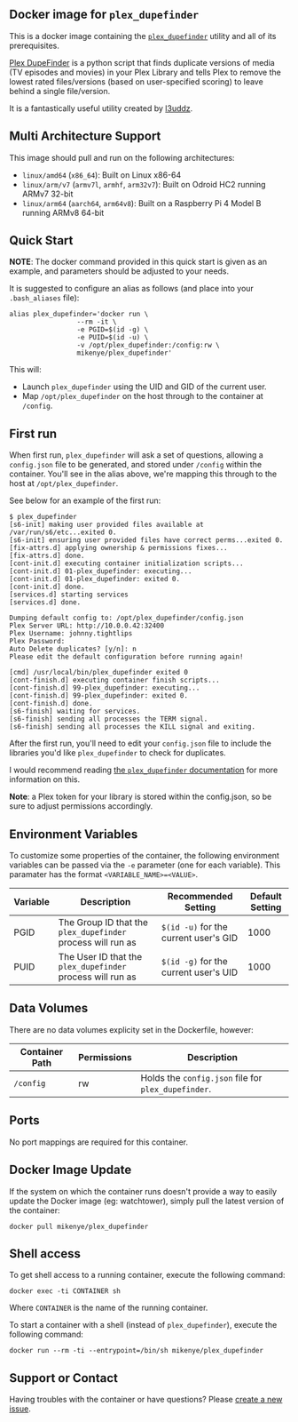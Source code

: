 ## Docker image for `plex_dupefinder`

This is a docker image containing the [`plex_dupefinder`](https://github.com/l3uddz/plex_dupefinder) utility and all of its prerequisites.

[Plex DupeFinder](https://github.com/l3uddz/plex_dupefinder) is a python script that finds duplicate versions of media (TV episodes and movies) in your Plex Library and tells Plex to remove the lowest rated files/versions (based on user-specified scoring) to leave behind a single file/version.

It is a fantastically useful utility created by [l3uddz](https://github.com/l3uddz).

## Multi Architecture Support
This image should pull and run on the following architectures:
 * `linux/amd64` (`x86_64`): Built on Linux x86-64
 * `linux/arm/v7` (`armv7l`, `armhf`, `arm32v7`): Built on Odroid HC2 running ARMv7 32-bit
 * `linux/arm64` (`aarch64`, `arm64v8`): Built on a Raspberry Pi 4 Model B running ARMv8 64-bit

## Quick Start
**NOTE**: The docker command provided in this quick start is given as an example, and parameters should be adjusted to your needs.

It is suggested to configure an alias as follows (and place into your `.bash_aliases` file):

```
alias plex_dupefinder='docker run \
                 --rm -it \
                 -e PGID=$(id -g) \
                 -e PUID=$(id -u) \
                 -v /opt/plex_dupefinder:/config:rw \
                 mikenye/plex_dupefinder'
```

This will:
- Launch `plex_dupefinder` using the UID and GID of the current user.
- Map `/opt/plex_dupefinder` on the host through to the container at `/config`.

## First run

When first run, `plex_dupefinder` will ask a set of questions, allowing a `config.json` file to be generated, and stored under `/config` within the container. You'll see in the alias above, we're mapping this through to the host at `/opt/plex_dupefinder`.

See below for an example of the first run:

```
$ plex_dupefinder
[s6-init] making user provided files available at /var/run/s6/etc...exited 0.
[s6-init] ensuring user provided files have correct perms...exited 0.
[fix-attrs.d] applying ownership & permissions fixes...
[fix-attrs.d] done.
[cont-init.d] executing container initialization scripts...
[cont-init.d] 01-plex_dupefinder: executing...
[cont-init.d] 01-plex_dupefinder: exited 0.
[cont-init.d] done.
[services.d] starting services
[services.d] done.

Dumping default config to: /opt/plex_dupefinder/config.json
Plex Server URL: http://10.0.0.42:32400
Plex Username: johnny.tightlips
Plex Password:
Auto Delete duplicates? [y/n]: n
Please edit the default configuration before running again!

[cmd] /usr/local/bin/plex_dupefinder exited 0
[cont-finish.d] executing container finish scripts...
[cont-finish.d] 99-plex_dupefinder: executing...
[cont-finish.d] 99-plex_dupefinder: exited 0.
[cont-finish.d] done.
[s6-finish] waiting for services.
[s6-finish] sending all processes the TERM signal.
[s6-finish] sending all processes the KILL signal and exiting.
```

After the first run, you'll need to edit your `config.json` file to include the libraries you'd like `plex_dupefinder` to check for duplicates.

I would recommend reading [the `plex_dupefinder` documentation](https://github.com/l3uddz/plex_dupefinder/blob/master/README.md#configuration) for more information on this.

**Note**: a Plex token for your library is stored within the config.json, so be sure to adjust permissions accordingly.

## Environment Variables

To customize some properties of the container, the following environment variables can be passed via the `-e` parameter (one for each variable). This paramater has the format `<VARIABLE_NAME>=<VALUE>`.

| Variable | Description | Recommended Setting | Default Setting |
|----------|-------------|---------------------|-----------------|
| PGID     | The Group ID that the `plex_dupefinder` process will run as | `$(id -u)` for the current user's GID | 1000 |
| PUID     | The User ID that the `plex_dupefinder` process will run as | `$(id -g)` for the current user's UID | 1000 |

## Data Volumes

There are no data volumes explicity set in the Dockerfile, however:

| Container Path | Permissions | Description |
|----------------|-------------|-------------|
| `/config`      | rw          | Holds the `config.json` file for `plex_dupefinder`. |

## Ports

No port mappings are required for this container.

## Docker Image Update

If the system on which the container runs doesn't provide a way to easily update the Docker image (eg: watchtower), simply pull the latest version of the container:

```
docker pull mikenye/plex_dupefinder
```

## Shell access

To get shell access to a running container, execute the following command:

```
docker exec -ti CONTAINER sh
```

Where `CONTAINER` is the name of the running container.

To start a container with a shell (instead of `plex_dupefinder`), execute the following command:

```
docker run --rm -ti --entrypoint=/bin/sh mikenye/plex_dupefinder
```

## Support or Contact

Having troubles with the container or have questions? Please [create a new issue](https://github.com/mikenye/docker-plex_dupefinder/issues).

